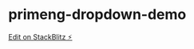 # primeng-dropdown-demo

[Edit on StackBlitz ⚡️](https://stackblitz.com/edit/primeng-dropdown-demo-g5abx2)